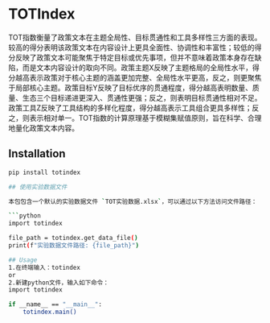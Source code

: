 # TOTIndex

TOT指数衡量了政策文本在主题全局性、目标贯通性和工具多样性三方面的表现。较高的得分表明该政策文本在内容设计上更具全面性、协调性和丰富性；较低的得分反映了政策文本可能聚焦于特定目标或优先事项，但并不意味着政策本身存在缺陷，而是文本内容设计的取向不同。政策主题X反映了主题格局的全局性水平，得分越高表示政策对于核心主题的涵盖更加完整、全局性水平更高，反之，则更聚焦于局部核心主题。政策目标Y反映了目标优序的贯通程度，得分越高表明数量、质量、生态三个目标递进更深入、贯通性更强；反之，则表明目标贯通性相对不足。政策工具Z反映了工具结构的多样化程度，得分越高表示工具组合更具多样性；反之，则表示相对单一。TOT指数的计算原理基于模糊集赋值原则，旨在科学、合理地量化政策文本内容。

## Installation

```bash
pip install totindex

## 使用实验数据文件

本包包含一个默认的实验数据文件 `TOT实验数据.xlsx`，可以通过以下方法访问文件路径：

```python
import totindex

file_path = totindex.get_data_file()
print(f"实验数据文件路径: {file_path}")

## Usage
1.在终端输入：totindex
or
2.新建python文件，输入如下命令：
import totindex

if __name__ == "__main__":
    totindex.main()



